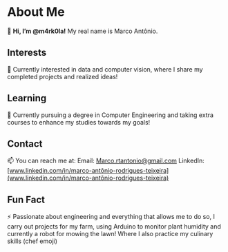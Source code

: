 # About Me

👋 **Hi, I’m @m4rk0la!** My real name is Marco Antônio.

## Interests

👀 Currently interested in data and computer vision, where I share my completed projects and realized ideas!

## Learning

🌱 Currently pursuing a degree in Computer Engineering and taking extra courses to enhance my studies towards my goals!

## Contact

📫 You can reach me at: 
Email: Marco.rtantonio@gmail.com
LinkedIn: [www.linkedin.com/in/marco-antônio-rodrigues-teixeira](www.linkedin.com/in/marco-antônio-rodrigues-teixeira)

## Fun Fact

⚡ Passionate about engineering and everything that allows me to do so, I carry out projects for my farm, using Arduino to monitor plant humidity and currently a robot for mowing the lawn! Where I also practice my culinary skills (chef emoji)
